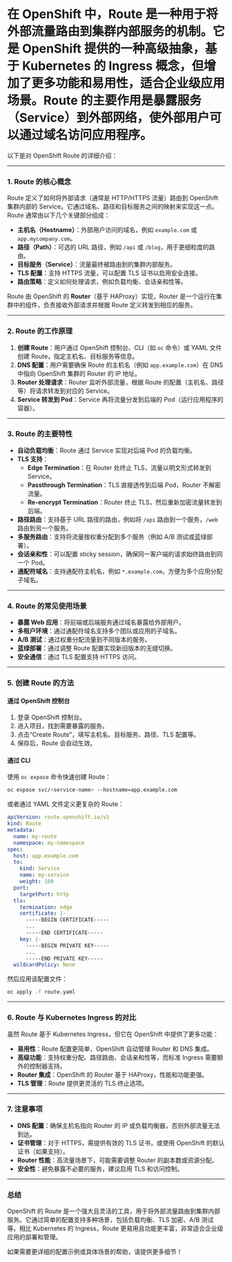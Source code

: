 # 在 OpenShift 中，**Route** 是一种用于将外部流量路由到集群内部服务的机制。它是 OpenShift 提供的一种高级抽象，基于 Kubernetes 的 Ingress 概念，但增加了更多功能和易用性，适合企业级应用场景。Route 的主要作用是暴露服务（Service）到外部网络，使外部用户可以通过域名访问应用程序。

以下是对 OpenShift Route 的详细介绍：

---

### **1. Route 的核心概念**
Route 定义了如何将外部请求（通常是 HTTP/HTTPS 流量）路由到 OpenShift 集群内部的 Service。它通过域名、路径和目标服务之间的映射来实现这一点。Route 通常由以下几个关键部分组成：

- **主机名（Hostname）**：外部用户访问的域名，例如 `example.com` 或 `app.mycompany.com`。
- **路径（Path）**：可选的 URL 路径，例如 `/api` 或 `/blog`，用于更细粒度的路由。
- **目标服务（Service）**：流量最终被路由到的集群内部服务。
- **TLS 配置**：支持 HTTPS 流量，可以配置 TLS 证书以启用安全连接。
- **路由策略**：定义如何处理请求，例如负载均衡、会话亲和性等。

Route 由 OpenShift 的 **Router**（基于 HAProxy）实现，Router 是一个运行在集群中的组件，负责接收外部请求并根据 Route 定义转发到相应的服务。

---

### **2. Route 的工作原理**
1. **创建 Route**：用户通过 OpenShift 控制台、CLI（如 `oc` 命令）或 YAML 文件创建 Route，指定主机名、目标服务等信息。
2. **DNS 配置**：用户需要确保 Route 的主机名（例如 `app.example.com`）在 DNS 中指向 OpenShift 集群的 Router 的 IP 地址。
3. **Router 处理请求**：Router 监听外部流量，根据 Route 的配置（主机名、路径等）将请求转发到对应的 Service。
4. **Service 转发到 Pod**：Service 再将流量分发到后端的 Pod（运行应用程序的容器）。

---

### **3. Route 的主要特性**
- **自动负载均衡**：Route 通过 Service 实现对后端 Pod 的负载均衡。
- **TLS 支持**：
    - **Edge Termination**：在 Router 处终止 TLS，流量以明文形式转发到 Service。
    - **Passthrough Termination**：TLS 直接透传到后端 Pod，Router 不解密流量。
    - **Re-encrypt Termination**：Router 终止 TLS，然后重新加密流量转发到后端。
- **路径路由**：支持基于 URL 路径的路由，例如将 `/api` 路由到一个服务，`/web` 路由到另一个服务。
- **多服务路由**：支持将流量按权重分配到多个服务（例如 A/B 测试或蓝绿部署）。
- **会话亲和性**：可以配置 sticky session，确保同一客户端的请求始终路由到同一个 Pod。
- **通配符域名**：支持通配符主机名，例如 `*.example.com`，方便为多个应用分配子域名。

---

### **4. Route 的常见使用场景**
- **暴露 Web 应用**：将前端或后端服务通过域名暴露给外部用户。
- **多租户环境**：通过通配符域名支持多个团队或应用的子域名。
- **A/B 测试**：通过权重分配流量到不同版本的服务。
- **蓝绿部署**：通过调整 Route 配置实现新旧版本的无缝切换。
- **安全通信**：通过 TLS 配置支持 HTTPS 访问。

---

### **5. 创建 Route 的方法**
#### **通过 OpenShift 控制台**
1. 登录 OpenShift 控制台。
2. 进入项目，找到需要暴露的服务。
3. 点击“Create Route”，填写主机名、目标服务、路径、TLS 配置等。
4. 保存后，Route 会自动生效。

#### **通过 CLI**
使用 `oc expose` 命令快速创建 Route：
```bash
oc expose svc/<service-name> --hostname=app.example.com
```
或者通过 YAML 文件定义更复杂的 Route：
```yaml
apiVersion: route.openshift.io/v1
kind: Route
metadata:
  name: my-route
  namespace: my-namespace
spec:
  host: app.example.com
  to:
    kind: Service
    name: my-service
    weight: 100
  port:
    targetPort: http
  tls:
    termination: edge
    certificate: |-
      -----BEGIN CERTIFICATE-----
      ...
      -----END CERTIFICATE-----
    key: |-
      -----BEGIN PRIVATE KEY-----
      ...
      -----END PRIVATE KEY-----
  wildcardPolicy: None
```
然后应用该配置文件：
```bash
oc apply -f route.yaml
```

---

### **6. Route 与 Kubernetes Ingress 的对比**
虽然 Route 基于 Kubernetes Ingress，但它在 OpenShift 中提供了更多功能：
- **易用性**：Route 配置更简单，OpenShift 自动管理 Router 和 DNS 集成。
- **高级功能**：支持权重分配、路径路由、会话亲和性等，而标准 Ingress 需要额外的控制器支持。
- **Router 集成**：OpenShift 的 Router 基于 HAProxy，性能和功能更强。
- **TLS 管理**：Route 提供更灵活的 TLS 终止选项。

---

### **7. 注意事项**
- **DNS 配置**：确保主机名指向 Router 的 IP 或负载均衡器，否则外部流量无法到达。
- **证书管理**：对于 HTTPS，需提供有效的 TLS 证书，或使用 OpenShift 的默认证书（如果支持）。
- **Router 性能**：高流量场景下，可能需要调整 Router 的副本数或资源分配。
- **安全性**：避免暴露不必要的服务，建议启用 TLS 和访问控制。

---

### **总结**
OpenShift 的 Route 是一个强大且灵活的工具，用于将外部流量路由到集群内部服务。它通过简单的配置支持多种场景，包括负载均衡、TLS 加密、A/B 测试等。相比 Kubernetes 的 Ingress，Route 更易用且功能更丰富，非常适合企业级应用的部署和管理。

如果需要更详细的配置示例或具体场景的帮助，请提供更多细节！
